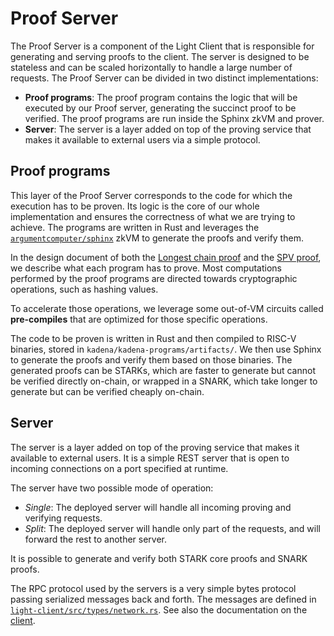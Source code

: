 # Proof Server

The Proof Server is a component of the Light Client that is responsible for generating and serving proofs to the client.
The server is designed to be stateless and can be scaled horizontally to handle a large number of requests. The Proof
Server can be divided in two distinct implementations:

- **Proof programs**: The proof program contains the logic that will be executed by our Proof server, generating
  the succinct proof to be verified. The proof programs are run inside the Sphinx zkVM and prover.
- **Server**: The server is a layer added on top of the proving service that makes it available to external users via a
  simple protocol.

## Proof programs

This layer of the Proof Server corresponds to the code for which the execution has to be proven. Its logic is the core
of our whole implementation and ensures the correctness of what we are trying to achieve. The programs are written in Rust
and leverages the [`argumentcomputer/sphinx`](https://github.com/argumentcomputer/sphinx) zkVM to generate the proofs and verify them.

In the design document of both the [Longest chain proof](../design/longest_chain.md) and
the [SPV proof](../design/spv.md), we describe what each program has to prove. Most computations
performed by the proof programs are directed towards cryptographic operations, such as hashing
values.

To accelerate those operations, we leverage some out-of-VM circuits called **pre-compiles** that are optimized for those
specific operations.

The code to be proven is written in Rust and then compiled to RISC-V binaries, stored in `kadena/kadena-programs/artifacts/`.
We then use Sphinx to generate the proofs and verify them based on those binaries. The generated proofs can be STARKs, which
are faster to generate but cannot be verified directly on-chain, or wrapped in a SNARK, which take longer to generate but can
be verified cheaply on-chain.

## Server

The server is a layer added on top of the proving service that makes it available to external users. It is a simple
REST server that is open to incoming connections on a port specified at runtime.

The server have two possible mode of operation:
- _Single_: The deployed server will handle all incoming proving and verifying requests.
- _Split_: The deployed server will handle only part of the requests, and will forward the rest to another server.

It is possible to generate and verify both STARK core proofs and SNARK proofs.

The RPC protocol used by the servers is a very simple bytes protocol passing serialized messages back and forth.
The messages are defined in [`light-client/src/types/network.rs`](https://github.com/argumentcomputer/zk-light-clients/blob/dev/kadena/light-client/src/types/network.rs).
See also the documentation on the [client](./client.md).